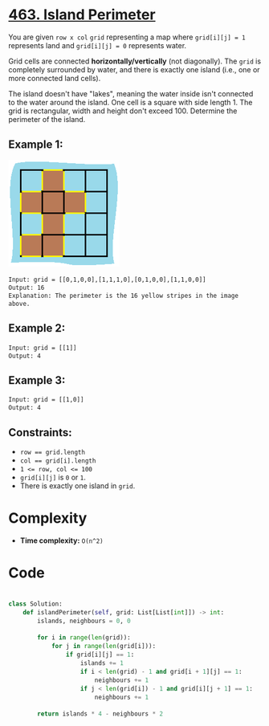 # [463. Island Perimeter](https://leetcode.com/problems/island-perimeter/description/?envType=daily-question&envId=2024-04-18)

You are given `row x col` `grid` representing a map where `grid[i][j] = 1` represents land and `grid[i][j] = 0` represents water.

Grid cells are connected **horizontally/vertically** (not diagonally). The `grid` is completely surrounded by water, and there is exactly one island (i.e., one or more connected land cells).

The island doesn't have "lakes", meaning the water inside isn't connected to the water around the island. One cell is a square with side length 1. The grid is rectangular, width and height don't exceed 100. Determine the perimeter of the island.

## Example 1:

![Example 1](image.png)

```
Input: grid = [[0,1,0,0],[1,1,1,0],[0,1,0,0],[1,1,0,0]]
Output: 16
Explanation: The perimeter is the 16 yellow stripes in the image above.
```

## Example 2:

```
Input: grid = [[1]]
Output: 4
```

## Example 3:

```
Input: grid = [[1,0]]
Output: 4
```

## Constraints:

- `row == grid.length`
- `col == grid[i].length`
- `1 <= row, col <= 100`
- `grid[i][j]` is `0` or `1`.
- There is exactly one island in `grid`.

# Complexity

- **Time complexity:**
  `O(n^2)`

# Code

```python

class Solution:
    def islandPerimeter(self, grid: List[List[int]]) -> int:
        islands, neighbours = 0, 0

        for i in range(len(grid)):
            for j in range(len(grid[i])):
                if grid[i][j] == 1:
                    islands += 1
                    if i < len(grid) - 1 and grid[i + 1][j] == 1:
                        neighbours += 1
                    if j < len(grid[i]) - 1 and grid[i][j + 1] == 1:
                        neighbours += 1

        return islands * 4 - neighbours * 2

```
